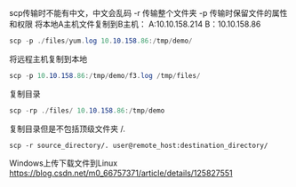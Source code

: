 scp传输时不能有中文，中文会乱码
-r 传输整个文件夹
-p 传输时保留文件的属性和权限
将本地A主机文件复制到B主机： A:10.10.158.214 B：10.10.158.86
```c#
scp -p ./files/yum.log 10.10.158.86:/tmp/demo/
```
将远程主机复制到本地
```c#
scp -p 10.10.158.86:/tmp/demo/f3.log /tmp/files/
```
复制目录
```c#
scp -rp ./files/ 10.10.158.86:/tmp/demo
```
复制目录但是不包括顶级文件夹  /.
```
scp -r source_directory/. user@remote_host:destination_directory/
```

Windows上传下载文件到Linux
https://blog.csdn.net/m0_66757371/article/details/125827551